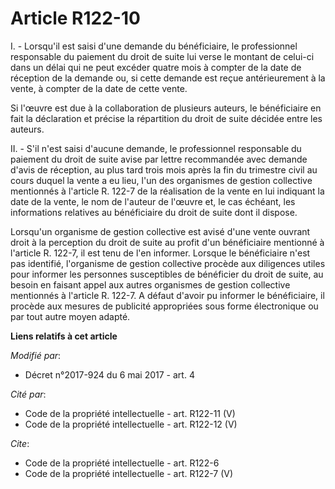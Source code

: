 # Article R122-10

I. - Lorsqu'il est saisi d'une demande du bénéficiaire, le professionnel responsable du paiement du droit de suite lui verse
le montant de celui-ci dans un délai qui ne peut excéder quatre mois à compter de la date de réception de la demande ou, si
cette demande est reçue antérieurement à la vente, à compter de la date de cette vente.

Si l'œuvre est due à la collaboration de plusieurs auteurs, le bénéficiaire en fait la déclaration et précise la répartition
du droit de suite décidée entre les auteurs.

II. - S'il n'est saisi d'aucune demande, le professionnel responsable du paiement du droit de suite avise par lettre
recommandée avec demande d'avis de réception, au plus tard trois mois après la fin du trimestre civil au cours duquel la
vente a eu lieu, l'un des organismes de gestion collective mentionnés à l'article R. 122-7 de la réalisation de la vente en
lui indiquant la date de la vente, le nom de l'auteur de l'œuvre et, le cas échéant, les informations relatives au
bénéficiaire du droit de suite dont il dispose.

Lorsqu'un organisme de gestion collective est avisé d'une vente ouvrant droit à la perception du droit de suite au profit
d'un bénéficiaire mentionné à l'article R. 122-7, il est tenu de l'en informer. Lorsque le bénéficiaire n'est pas identifié,
l'organisme de gestion collective procède aux diligences utiles pour informer les personnes susceptibles de bénéficier du
droit de suite, au besoin en faisant appel aux autres organismes de gestion collective mentionnés à l'article R. 122-7. A
défaut d'avoir pu informer le bénéficiaire, il procède aux mesures de publicité appropriées sous forme électronique ou par
tout autre moyen adapté.

**Liens relatifs à cet article**

_Modifié par_:

  - Décret n°2017-924 du 6 mai 2017 - art. 4

_Cité par_:

  - Code de la propriété intellectuelle - art. R122-11 (V)
  - Code de la propriété intellectuelle - art. R122-12 (V)

_Cite_:

  - Code de la propriété intellectuelle - art. R122-6
  - Code de la propriété intellectuelle - art. R122-7 (V)
